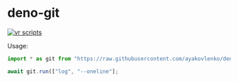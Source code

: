 # deno-git

[![vr scripts](https://badges.velociraptor.run/flat.svg)](https://velociraptor.run)

Usage:

```typescript
import * as git from "https://raw.githubusercontent.com/ayakovlenko/deno-git/v0.2.0/mod.ts";

await git.run(["log", "--oneline"];
```
